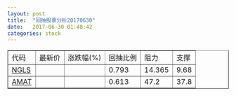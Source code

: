 ```yaml
---
layout: post
title:  "回抽股票分析20170630"
date:   2017-06-30 01:48:42
categories: stock
---
```

<script type="text/javascript">
var stockList = []
stockList.push('gb_ngls');
stockList.push('gb_amat');
</script>
<table border="1">
 <tr>
 <td>代码</td>
 <td>最新价</td>
 <td>涨跌幅(%)</td>
 <td>回抽比例</td>
 <td>阻力</td>
 <td>支撑</td>
</tr>
  <tr id="ngls">
  <td><a href="http://stock.finance.sina.com.cn/usstock/quotes/NGLS.html" target="_blank">NGLS</a></td><td></td><td></td><td>0.793</td><td>14.365</td><td>9.68</td></tr>
  <tr id="amat">
  <td><a href="http://stock.finance.sina.com.cn/usstock/quotes/AMAT.html" target="_blank">AMAT</a></td><td></td><td></td><td>0.613</td><td>47.2</td><td>37.8</td></tr>
</table>

